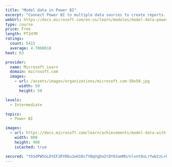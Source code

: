 ```yaml
---
title: "Model data in Power BI"
excerpt: "Connect Power BI to multiple data sources to create reports. Define the relationship between your data sources."
webUrl: https://docs.microsoft.com/en-us/learn/modules/model-data-power-bi/
type: course
price: Free
length: PT1H7M
ratings:
  count: 5415
  average: 4.7060018
heat: 63

provider:
  name: Microsoft Learn
  domain: microsoft.com
  images:
    - url: /assets/images/organizations/microsoft.com-50x50.jpg
      width: 50
      height: 50

levels:
  - Intermediate

topics:
  - Power BI

images:
  - url: https://docs.microsoft.com/learn/achievements/model-data-with-power-bi-desktop-social.png
    width: 800
    height: 400
    isCached: true

secured: "tbSdPW5GLDtEF2RYRbu2wU10cfYBqVgDa2t8Y6SamMU/nlvnt8uLrYwb2zL+OQAF7lLIF3cNBuwaRcNSuNKa8LqO+sW8CJ9S+eCyJbgjQre2QDDVYP1jnT6o7tCico7MDixLaoO9975M+ymO2Yk6mGTJld0Gb+sG19FmQ8dEA2ZYU/0GRTTxHYiCZiO4yAhIWvkIiAzHgyqyIXJib964k7YZ/4QNyU19HP7bFgZQoUCKta29Q3kRQJM09GhEq4EPb/3tAVdYHMS4Bj6vSujni4/XaFXYrT4v7EN5HPtDLe2du/lQSrSeD88jc5qN+iiBGSIJe5rQRgCYZjOtGKMtGOagNED6JgfNt69Fhh1J5zK7IvmSIcMsG4l/kaI+/AsLC1mbwe7UnZEYalET2AYW5LfKffRK0ZeoGfG/MGyHyDA=;XP4TLHAMj2YslqGbvvgSzA=="
---
```


